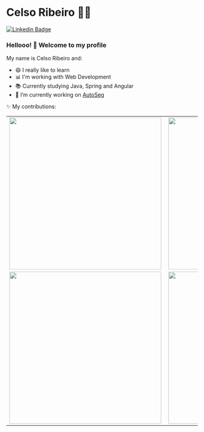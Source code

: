 <!--
### Hi there 👋
**celsofilho82/celsofilho82** is a ✨ _special_ ✨ repository because its `README.md` (this file) appears on your GitHub profile.

Here are some ideas to get you started:

- 🔭 I’m currently working on ...
- 🌱 I’m currently learning ...
- 👯 I’m looking to collaborate on ...
- 🤔 I’m looking for help with ...
- 💬 Ask me about ...
- 📫 How to reach me: ...
- 😄 Pronouns: ...
- ⚡ Fun fact: ...
-->

# Celso Ribeiro :man_technologist:

[![Linkedin Badge](https://img.shields.io/badge/-LinkedIn-blue?style=flat-square&logo=Linkedin&logoColor=white&link=https://www.linkedin.com/in/celso-ribeiro-45589141/)](https://www.linkedin.com/in/celso-ribeiro-45589141/)

### Hellooo! 👋 Welcome to my profile

My name is Celso Ribeiro and:

- 😄 I really like to learn
- 📊 I'm working with Web Development 
- 📚 Currently studying Java, Spring and Angular
- 🔭 I’m currently working on [AutoSeg](https://www.autoseg.com)

✨ My contributions:
<center>
 <table>
   <tr>
       <td><img width="400px" align="left" src="https://github-readme-stats.vercel.app/api/top-langs/?username=celsofilho82&hide=css,html&layout=compact" /></td>
       <td><img width="400px" align="left" src="https://github-readme-stats.vercel.app/api?username=celsofilho82&count_private=true" /></td>
   </tr>
   <tr>
       <td><img width="400px" align="left" src="https://github-readme-stats.vercel.app/api/pin/?username=celsofilho82&repo=Spring&layout=compact" /></td>
       <td><img width="400px" align="left" src="https://github-readme-stats.vercel.app/api/pin/?username=celsofilho82&repo=Angular&layout=compact" /></td>
   </tr>  
 </table>
</center>
